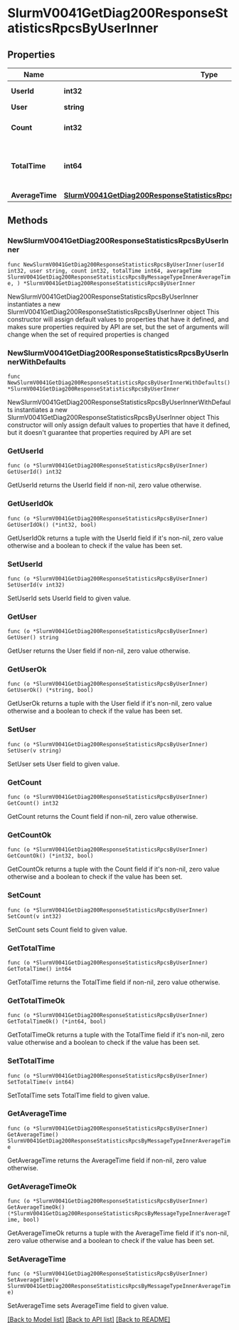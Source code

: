 # SlurmV0041GetDiag200ResponseStatisticsRpcsByUserInner

## Properties

Name | Type | Description | Notes
------------ | ------------- | ------------- | -------------
**UserId** | **int32** | User ID (numeric) | 
**User** | **string** | User name | 
**Count** | **int32** | Number of RPCs received | 
**TotalTime** | **int64** | Total time spent processing RPC in seconds | 
**AverageTime** | [**SlurmV0041GetDiag200ResponseStatisticsRpcsByMessageTypeInnerAverageTime**](SlurmV0041GetDiag200ResponseStatisticsRpcsByMessageTypeInnerAverageTime.md) |  | 

## Methods

### NewSlurmV0041GetDiag200ResponseStatisticsRpcsByUserInner

`func NewSlurmV0041GetDiag200ResponseStatisticsRpcsByUserInner(userId int32, user string, count int32, totalTime int64, averageTime SlurmV0041GetDiag200ResponseStatisticsRpcsByMessageTypeInnerAverageTime, ) *SlurmV0041GetDiag200ResponseStatisticsRpcsByUserInner`

NewSlurmV0041GetDiag200ResponseStatisticsRpcsByUserInner instantiates a new SlurmV0041GetDiag200ResponseStatisticsRpcsByUserInner object
This constructor will assign default values to properties that have it defined,
and makes sure properties required by API are set, but the set of arguments
will change when the set of required properties is changed

### NewSlurmV0041GetDiag200ResponseStatisticsRpcsByUserInnerWithDefaults

`func NewSlurmV0041GetDiag200ResponseStatisticsRpcsByUserInnerWithDefaults() *SlurmV0041GetDiag200ResponseStatisticsRpcsByUserInner`

NewSlurmV0041GetDiag200ResponseStatisticsRpcsByUserInnerWithDefaults instantiates a new SlurmV0041GetDiag200ResponseStatisticsRpcsByUserInner object
This constructor will only assign default values to properties that have it defined,
but it doesn't guarantee that properties required by API are set

### GetUserId

`func (o *SlurmV0041GetDiag200ResponseStatisticsRpcsByUserInner) GetUserId() int32`

GetUserId returns the UserId field if non-nil, zero value otherwise.

### GetUserIdOk

`func (o *SlurmV0041GetDiag200ResponseStatisticsRpcsByUserInner) GetUserIdOk() (*int32, bool)`

GetUserIdOk returns a tuple with the UserId field if it's non-nil, zero value otherwise
and a boolean to check if the value has been set.

### SetUserId

`func (o *SlurmV0041GetDiag200ResponseStatisticsRpcsByUserInner) SetUserId(v int32)`

SetUserId sets UserId field to given value.


### GetUser

`func (o *SlurmV0041GetDiag200ResponseStatisticsRpcsByUserInner) GetUser() string`

GetUser returns the User field if non-nil, zero value otherwise.

### GetUserOk

`func (o *SlurmV0041GetDiag200ResponseStatisticsRpcsByUserInner) GetUserOk() (*string, bool)`

GetUserOk returns a tuple with the User field if it's non-nil, zero value otherwise
and a boolean to check if the value has been set.

### SetUser

`func (o *SlurmV0041GetDiag200ResponseStatisticsRpcsByUserInner) SetUser(v string)`

SetUser sets User field to given value.


### GetCount

`func (o *SlurmV0041GetDiag200ResponseStatisticsRpcsByUserInner) GetCount() int32`

GetCount returns the Count field if non-nil, zero value otherwise.

### GetCountOk

`func (o *SlurmV0041GetDiag200ResponseStatisticsRpcsByUserInner) GetCountOk() (*int32, bool)`

GetCountOk returns a tuple with the Count field if it's non-nil, zero value otherwise
and a boolean to check if the value has been set.

### SetCount

`func (o *SlurmV0041GetDiag200ResponseStatisticsRpcsByUserInner) SetCount(v int32)`

SetCount sets Count field to given value.


### GetTotalTime

`func (o *SlurmV0041GetDiag200ResponseStatisticsRpcsByUserInner) GetTotalTime() int64`

GetTotalTime returns the TotalTime field if non-nil, zero value otherwise.

### GetTotalTimeOk

`func (o *SlurmV0041GetDiag200ResponseStatisticsRpcsByUserInner) GetTotalTimeOk() (*int64, bool)`

GetTotalTimeOk returns a tuple with the TotalTime field if it's non-nil, zero value otherwise
and a boolean to check if the value has been set.

### SetTotalTime

`func (o *SlurmV0041GetDiag200ResponseStatisticsRpcsByUserInner) SetTotalTime(v int64)`

SetTotalTime sets TotalTime field to given value.


### GetAverageTime

`func (o *SlurmV0041GetDiag200ResponseStatisticsRpcsByUserInner) GetAverageTime() SlurmV0041GetDiag200ResponseStatisticsRpcsByMessageTypeInnerAverageTime`

GetAverageTime returns the AverageTime field if non-nil, zero value otherwise.

### GetAverageTimeOk

`func (o *SlurmV0041GetDiag200ResponseStatisticsRpcsByUserInner) GetAverageTimeOk() (*SlurmV0041GetDiag200ResponseStatisticsRpcsByMessageTypeInnerAverageTime, bool)`

GetAverageTimeOk returns a tuple with the AverageTime field if it's non-nil, zero value otherwise
and a boolean to check if the value has been set.

### SetAverageTime

`func (o *SlurmV0041GetDiag200ResponseStatisticsRpcsByUserInner) SetAverageTime(v SlurmV0041GetDiag200ResponseStatisticsRpcsByMessageTypeInnerAverageTime)`

SetAverageTime sets AverageTime field to given value.



[[Back to Model list]](../README.md#documentation-for-models) [[Back to API list]](../README.md#documentation-for-api-endpoints) [[Back to README]](../README.md)


